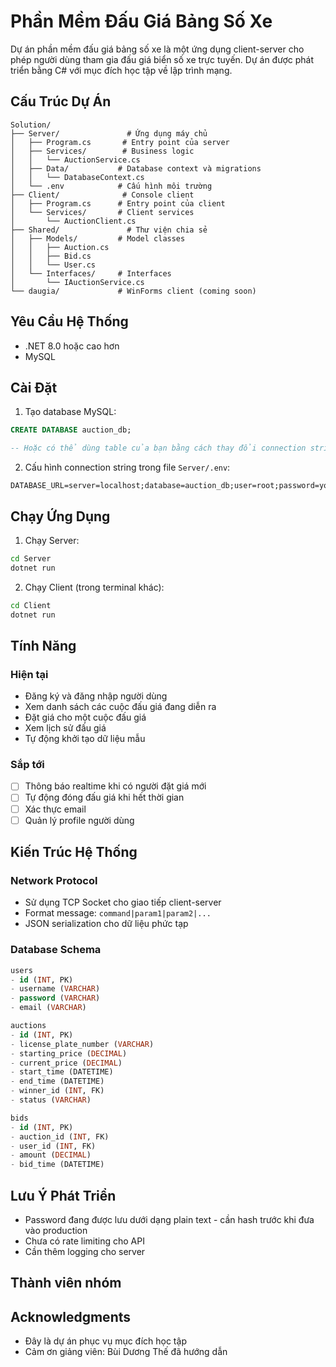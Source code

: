 # Phần Mềm Đấu Giá Bảng Số Xe

Dự án phần mềm đấu giá bảng số xe là một ứng dụng client-server cho phép người dùng tham gia đấu giá biển số xe trực tuyến. Dự án được phát triển bằng C# với mục đích học tập về lập trình mạng.

## Cấu Trúc Dự Án

```
Solution/
├── Server/               # Ứng dụng máy chủ
│   ├── Program.cs       # Entry point của server
│   ├── Services/        # Business logic
│   │   └── AuctionService.cs
│   ├── Data/           # Database context và migrations
│   │   └── DatabaseContext.cs
│   └── .env            # Cấu hình môi trường
├── Client/              # Console client
│   ├── Program.cs      # Entry point của client
│   └── Services/       # Client services
│       └── AuctionClient.cs
├── Shared/               # Thư viện chia sẻ
│   ├── Models/         # Model classes
│   │   ├── Auction.cs
│   │   ├── Bid.cs
│   │   └── User.cs
│   └── Interfaces/     # Interfaces
│       └── IAuctionService.cs
└── daugia/             # WinForms client (coming soon)
```

## Yêu Cầu Hệ Thống

- .NET 8.0 hoặc cao hơn
- MySQL

## Cài Đặt

1. Tạo database MySQL:

```sql
CREATE DATABASE auction_db;

-- Hoặc có thể dùng table của bạn bằng cách thay đổi connection string trong file .env
```

2. Cấu hình connection string trong file `Server/.env`:

```env
DATABASE_URL=server=localhost;database=auction_db;user=root;password=your_password

```

## Chạy Ứng Dụng

1. Chạy Server:

```bash
cd Server
dotnet run
```

2. Chạy Client (trong terminal khác):

```bash
cd Client
dotnet run
```

## Tính Năng

### Hiện tại

- Đăng ký và đăng nhập người dùng
- Xem danh sách các cuộc đấu giá đang diễn ra
- Đặt giá cho một cuộc đấu giá
- Xem lịch sử đấu giá
- Tự động khởi tạo dữ liệu mẫu

### Sắp tới

- [ ] Thông báo realtime khi có người đặt giá mới
- [ ] Tự động đóng đấu giá khi hết thời gian
- [ ] Xác thực email
- [ ] Quản lý profile người dùng

## Kiến Trúc Hệ Thống

### Network Protocol

- Sử dụng TCP Socket cho giao tiếp client-server
- Format message: `command|param1|param2|...`
- JSON serialization cho dữ liệu phức tạp

### Database Schema

```sql
users
- id (INT, PK)
- username (VARCHAR)
- password (VARCHAR)
- email (VARCHAR)

auctions
- id (INT, PK)
- license_plate_number (VARCHAR)
- starting_price (DECIMAL)
- current_price (DECIMAL)
- start_time (DATETIME)
- end_time (DATETIME)
- winner_id (INT, FK)
- status (VARCHAR)

bids
- id (INT, PK)
- auction_id (INT, FK)
- user_id (INT, FK)
- amount (DECIMAL)
- bid_time (DATETIME)
```

## Lưu Ý Phát Triển

- Password đang được lưu dưới dạng plain text - cần hash trước khi đưa vào production
- Chưa có rate limiting cho API
- Cần thêm logging cho server

## Thành viên nhóm

## Acknowledgments

- Đây là dự án phục vụ mục đích học tập
- Cảm ơn giảng viên: Bùi Dương Thế đã hướng dẫn
